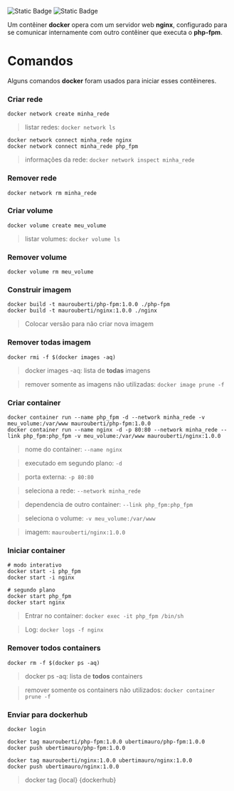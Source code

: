 ![Static Badge](https://img.shields.io/badge/nginx-1.25.5--alpine-brightgreen?logo=nginx)
![Static Badge](https://img.shields.io/badge/php-8.3--fpm--alpine-%238892BF)

Um contêiner **docker** opera com um servidor web **nginx**, configurado para se comunicar internamente com outro contêiner que executa o **php-fpm**.



# Comandos

Alguns comandos **docker** foram usados para iniciar esses contêineres.



### Criar rede

```
docker network create minha_rede
```

> listar redes: `docker network ls`

```
docker network connect minha_rede nginx
docker network connect minha_rede php_fpm
```

> informações da rede: `docker network inspect minha_rede`



### Remover rede

```
docker network rm minha_rede
```



### Criar volume

```
docker volume create meu_volume
```

> listar volumes: `docker volume ls`



### Remover volume

```
docker volume rm meu_volume
```



### Construir imagem

```
docker build -t maurouberti/php-fpm:1.0.0 ./php-fpm
docker build -t maurouberti/nginx:1.0.0 ./nginx
```

> Colocar versão para não criar nova imagem



### Remover **todas** imagem

```
docker rmi -f $(docker images -aq)
```

> docker images -aq: lista de **todas** imagens

> remover somente as imagens não utilizadas: `docker image prune -f`



### Criar container

```
docker container run --name php_fpm -d --network minha_rede -v meu_volume:/var/www maurouberti/php-fpm:1.0.0
docker container run --name nginx -d -p 80:80 --network minha_rede --link php_fpm:php_fpm -v meu_volume:/var/www maurouberti/nginx:1.0.0
```

> nome do container: `--name nginx`

> executado em segundo plano: `-d`

> porta externa: `-p 80:80`

> seleciona a rede: `--network minha_rede`

> dependencia de outro container: `--link php_fpm:php_fpm`

> seleciona o volume: `-v meu_volume:/var/www`

> imagem: `maurouberti/nginx:1.0.0`



### Iniciar container

```
# modo interativo
docker start -i php_fpm
docker start -i nginx

# segundo plano
docker start php_fpm
docker start nginx
```

> Entrar no container: `docker exec -it php_fpm /bin/sh`

> Log: `docker logs -f nginx`


### Remover **todos** containers

```
docker rm -f $(docker ps -aq)
```

> docker ps -aq: lista de **todos** containers

> remover somente os containers não utilizados: `docker container prune -f`



### Enviar para dockerhub

```
docker login

docker tag maurouberti/php-fpm:1.0.0 ubertimauro/php-fpm:1.0.0
docker push ubertimauro/php-fpm:1.0.0

docker tag maurouberti/nginx:1.0.0 ubertimauro/nginx:1.0.0
docker push ubertimauro/nginx:1.0.0
```

> docker tag {local} {dockerhub}
